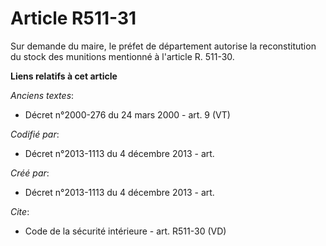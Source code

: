# Article R511-31

Sur demande du maire, le préfet de département autorise la reconstitution du stock des munitions mentionné à l'article R.
511-30.

**Liens relatifs à cet article**

_Anciens textes_:

  - Décret n°2000-276 du 24 mars 2000 - art. 9 (VT)

_Codifié par_:

  - Décret n°2013-1113 du 4 décembre 2013 - art.

_Créé par_:

  - Décret n°2013-1113 du 4 décembre 2013 - art.

_Cite_:

  - Code de la sécurité intérieure - art. R511-30 (VD)
